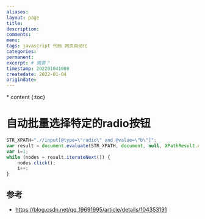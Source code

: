 ```yaml
---
aliases:
layout: page
title:
description:
comments:
menu:
tags: javascript 代码 网页自动化
categories:
permanent: 
excerpt: # 摘要？
timestamp: 202201041000
createdate: 2022-01-04
origindate: 
---
```

<nav class="toc-fixed" markdown="1">
  * content
  {:toc}
</nav>

# 自动批量选择特定的radio按钮
```javascript
STR_XPATH=".//input[@type=\"radio\" and @value=\"b\"]";
var result = document.evaluate(STR_XPATH, document, null, XPathResult.ANY_TYPE, null);
var i=1;
while (nodes = result.iterateNext()) {
	nodes.click();
	i++;
}
```

## 参考

- https://blog.csdn.net/qq_19691995/article/details/104353191

